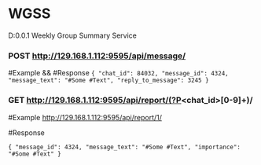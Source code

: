 # WGSS
D:0.0.1 Weekly Group Summary Service



### POST http://129.168.1.112:9595/api/message/

#Example && #Response
`{
	"chat_id": 84032,
	"message_id": 4324,
  "message_text": "#Some #Text",
  "reply_to_message": 3245
}`

### GET http://129.168.1.112:9595/api/report/(?P<chat_id>[0-9]+)/

#Example
  http://129.168.1.112:9595/api/report/1/
  
#Response

`{
	"message_id": 4324,
  "message_text": "#Some #Text",
  "importance": "#Some #Text"
}`
